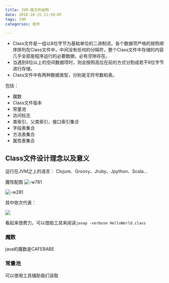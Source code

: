 ```yaml
---
title: JVM-类文件结构
date: 2018-10-15 21:59:07
tags: JVM
categories: 技术

---
```


- Class文件是一组以8位字节为基础单位的二进制流，各个数据项严格的按照顺序排列在Class文件中，中间没有任何的分隔符，整个Class文件中存储的内容几乎全部是程序运行的必要数据，必有空隙存在。
- 当遇到8位以上的空间数据项时，则会按照高位在前的方式分割成若干8位字节进行存储。
- Class文件中有两种数据类型，分别是无符号数和表。

包括：
- 魔数
- Class文件版本
- 常量池
- 访问标志
- 类索引、父类索引，接口索引集合
- 字段表集合
- 方法表集合
- 属性表集合

## Class文件设计理念以及意义
运行在JVM之上的语言： Clojure、Groovy、Jruby、Jpython、Scala...

魔性配图
![-w781](http://p7b5cwgjy.bkt.clouddn.com/15405253424245.jpg)



![-w281](http://p7b5cwgjy.bkt.clouddn.com/15405334048549.jpg)

其中依次代表：

![](http://p7b5cwgjy.bkt.clouddn.com/15405214476706.jpg)

看起来很费力，可以借助工具来阅读`javap -verbose HelloWorld.class`



### 魔数
java的魔数是CAFEBABE




### 常量池
可以使用工具辅助我们读取